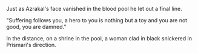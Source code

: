 Just as Azrakal's face vanished in the blood pool he let out a final line.

"Suffering follows you, a hero to you is nothing but a toy and you are not good, you are damned."

In the distance, on a shrine in the pool, a woman clad in black snickered in Prismari's direction.